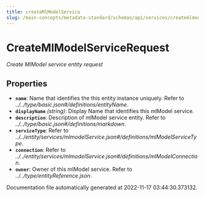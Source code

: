 ```yaml
---
title: createMlModelService
slug: /main-concepts/metadata-standard/schemas/api/services/createmlmodelservice
---
```


# CreateMlModelServiceRequest

*Create MlModel service entity request*

## Properties

- **`name`**: Name that identifies the this entity instance uniquely. Refer to *../../type/basic.json#/definitions/entityName*.
- **`displayName`** *(string)*: Display Name that identifies this mlModel service.
- **`description`**: Description of mlModel service entity. Refer to *../../type/basic.json#/definitions/markdown*.
- **`serviceType`**: Refer to *../../entity/services/mlmodelService.json#/definitions/mlModelServiceType*.
- **`connection`**: Refer to *../../entity/services/mlmodelService.json#/definitions/mlModelConnection*.
- **`owner`**: Owner of this mlModel service. Refer to *../../type/entityReference.json*.


Documentation file automatically generated at 2022-11-17 03:44:30.373132.
